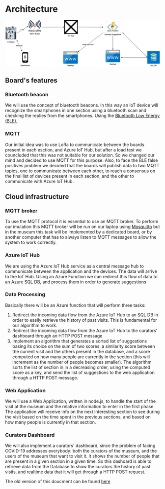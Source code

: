 # Architecture

![Diagram](Images/Architecture_diagram.png)

## Board's features

### Bluetooth beacon

We will use the concept of bluetooth beacons. In this way an IoT device will recognize the smartphones in one section using a bluetooth scan and checking the replies from the smartphones.
Using the [Bluetooth Low Energy (BLE).](https://doc.riot-os.org/group__ble.html#details)

### MQTT
Our initial idea was to use LoRa to communicate between the boards present in each esction, and Azure IoT Hub, but after a load test we councluded that this was not suitable for our solution. So we changed our mind and decided to use MQTT for this purpose. Also, to face the BLE false positives problem we decided that the boards will publish data to two MQTT topics, one to communicate between each other, to reach a consensus on the final list of devices present in each section, and the other to communicate with Azure IoT Hub.

## Cloud infrastructure

### MQTT broker
To use the MQTT protocol it is essential to use an MQTT broker. To perform our imulation this MQTT broker will be run on our laptop using [Mosquitto](www.mosquitto.org) but in the museum this task will be implemented by a dedicated board, or by another computer that has to always listen to MQTT messages to allow the system to work correctly.

### Azure IoT Hub

We are using the Azure IoT Hub service as a central message hub to communicate between the application and the devices. The data will arrive to the IoT Hub. Using an Azure Function we can redirect this flow of data to an Azure SQL DB, and process them in order to generate suggestions

### Data Processing

Basically there will be an Azure function that will perform three tasks:

1. Redirect the incoming data flow from the Azure IoT Hub to an SQL DB in order to easily retrieve the history of past visits. This is fundamental for our algorithm to work.
2. Redirect the incoming data flow from the Azure IoT Hub to the curators' dashboard through an HTTP POST message
3. Implement an algorithm that generates a sorted list of suggestions basing its choice on the sum of two scores: a similarity score between the current visit and the others present in the database,  and a score computed on how many people are currently in the section (this will increment as the number of people becomes smaller). The algorithm sorts the list of section in in a decreasing order, using the computed score as a key, and send the list of suggestions to the web application through a HTTP POST message.

### Web Application

We will use a Web Application, written in node.js, to handle the start of the visit at the museum and the relative information to enter in the first phase.
The application will receive info on the next interesting section to see during the visit based on the time spent in the previous sections, and based on how many people is currently in that section.

### Curators Dashboard
We will also implement a curators' dashboard, since the problem of facing COVID-19 addresses everybody: both the curators of the museum, and the users of the museum that want to visit it. It shows the number of people that are present in a given section in a given time. So this dashoard is able to retrieve data from the Database to show the curators the history of past visits, and realtime data that it will get through a HTTP POST request.

The old version of this doucment can be found [here](OlderVersions/Architecture01)
